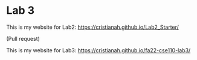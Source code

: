 # Lab 3
This is my website for Lab2: https://cristianah.github.io/Lab2_Starter/

(Pull request)

This is my website for Lab3: https://cristianah.github.io/fa22-cse110-lab3/
